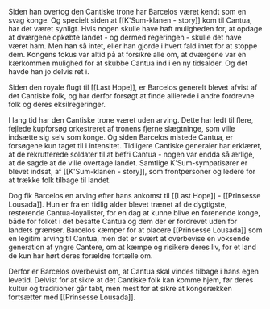 Siden han overtog den Cantiske trone har Barcelos været kendt som en svag konge. Og specielt siden at [[K'Sum-klanen - story]] kom til Cantua, har det været synligt. 
Hvis nogen skulle have haft muligheden for, at opdage at dværgene opkøbte landet - og dermed regeringen - skulle det have været ham. Men han så intet, eller han gjorde i hvert fald intet for at stoppe dem. Kongens fokus var altid på at forsikre alle om, at dværgene var en kærkommen mulighed for at skubbe Cantua ind i en ny tidsalder. Og det havde han jo delvis ret i.

Siden den royale flugt til [[Last Hope]], er Barcelos generelt blevet afvist af det Cantiske folk, og har derfor forsøgt at finde allierede i andre fordrevne folk og deres eksilregeringer.

I lang tid har den Cantiske trone været uden arving. Dette har ledt til flere, fejlede kupforsøg orkestreret af tronens fjerne slægtninge, som ville indsætte sig selv som konge. Og siden Barcelos mistede Cantua, er forsøgene kun taget til i intensitet. 
Tidligere Cantiske generaler har erklæret, at de rekrutterede soldater til at befri Cantua - nogen var endda så ærlige, at de sagde at de ville overtage landet. Samtlige K'Sum-sympatisører er blevet indsat, af [[K'Sum-klanen - story]], som frontpersoner og ledere for at trække folk tilbage til landet.

Dog fik Barcelos en arving efter hans ankomst til [[Last Hope]] - [[Prinsesse Lousada]]. Hun er fra en tidlig alder blevet trænet af de dygtigste, resterende Cantua-loyalister, for en dag at kunne blive en forenende konge, både for folket i det besatte Cantua og dem der er fordrevet uden for landets grænser.
Barcelos kæmper for at placere [[Prinsesse Lousada]] som en legitim arving til Cantua, men det er svært at overbevise en voksende generation af yngre Cantere, om at kæmpe og risikere deres liv, for et land de kun har hørt deres forældre fortælle om.

Derfor er Barcelos overbevist om, at Cantua skal vindes tilbage i hans egen levetid. Delvist for at sikre at det Cantiske folk kan komme hjem, før deres kultur og traditioner går tabt, men mest for at sikre at kongerækken fortsætter med [[Prinsesse Lousada]].
